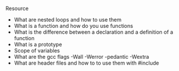 Resource

   - What are nested loops and how to use them
   - What is a function and how do you use functions
   - What is the difference between a declaration and a definition of a function
   - What is a prototype
   - Scope of variables
   - What are the gcc flags -Wall -Werror -pedantic -Wextra
   - What are header files and how to to use them with #include
